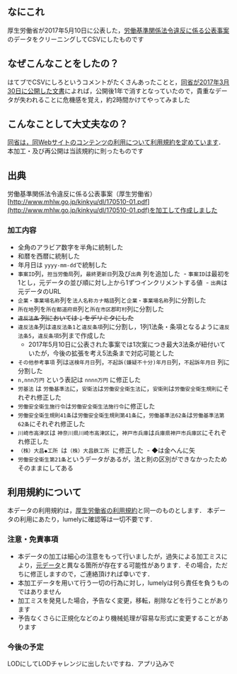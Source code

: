 ## なにこれ
厚生労働省が2017年5月10日に公表した，[労働基準関係法令違反に係る公表事案](http://www.mhlw.go.jp/kinkyu/dl/170510-01.pdf)のデータをクリーニングしてCSVにしたものです

## なぜこんなことをしたの？
はてブでCSVにしろというコメントがたくさんあったことと，[同省が2017年3月30日に公開した文書](http://www.mhlw.go.jp/kinkyu/dl/170510-02.pdf)によれば，公開後1年で消すとなっていたので，貴重なデータが失われることに危機感を覚え，約2時間かけてやってみました

## こんなことして大丈夫なの？
[同省は，同Webサイトのコンテンツの利用について利用規約を定めています](http://www.mhlw.go.jp/chosakuken/)．本加工・及び再公開は当該規約に則ったものです

## 出典
労働基準関係法令違反に係る公表事案（厚生労働省）[http://www.mhlw.go.jp/kinkyu/dl/170510-01.pdf](http://www.mhlw.go.jp/kinkyu/dl/170510-01.pdf)を加工して作成しました

### 加工内容
- 全角のアラビア数字を半角に統制した
- 和暦を西暦に統制した
- 年月日は `` yyyy-mm-dd ``で統制した
- `` 事案ID ``列，`` 担当労働局 ``列，`` 最終更新日 ``列及び`` 出典 `` 列を追加した
  - `` 事案ID ``は最初を1とし，元データの並び順に対し上から1ずつインクリメントする値
  - `` 出典 ``は元データのURL
- `` 企業・事業場名称 ``列を`` 法人名称カナ略語 ``列と`` 企業・事業場名称 ``列に分割した
- `` 所在地 ``列を`` 所在都道府県 ``列と``所在市区郡町村``列に分割した
- ~~`` 違反法条 `` 列においては `` | `` をデリミタにした~~
- `` 違反法条 ``列は`` 違反法条1 ``と`` 違反条項 ``列に分割し，1列1法条・条項となるように`` 違反法条5 ``，`` 違反条項5 ``列まで作成した
  - 2017年5月10日に公表された事案では1次案につき最大3法条が紐付いていたが，今後の拡張を考え5法条まで対応可能とした
- `` その他参考事項 `` 列は`` 送検年月日 ``列，`` 不起訴(嫌疑不十分)年月日 ``列，`` 不起訴年月日 `` 列に分割した
- `` n,nnn万円 `` という表記は `` nnnn万円 `` に修正した
- `` 労基法 `` は `` 労働基準法 ``に，`` 安衛法 ``は`` 労働安全衛生法 ``に，`` 安衛則 ``は`` 労働安全衛生規則 ``にそれぞれ修正した
- `` 労働安全衛生施行令 ``は`` 労働安全衛生法施行令 ``に修正した
- `` 労働安全衛生規則41条 ``は`` 労働安全衛生規則第41条 ``に，`` 労働基準法62条 ``は`` 労働基準法第62条 ``にそれぞれ修正した
- `` 川崎市高津区 ``は `` 神奈川県川崎市高津区 ``に，`` 神戸市兵庫 ``は`` 兵庫県神戸市兵庫区 ``にそれぞれ修正した
- ``（株）大昌◆工所 ``は``（株）大昌鉄工所 ``に修正した
  - ◆は金へんに矢
- `` 労働安全衛生第21条 ``というデータがあるが，法と則の区別ができなかったためそのままにしてある
 
## 利用規約について
本データの利用規約は，[厚生労働省の利用規約](http://www.mhlw.go.jp/chosakuken/)と同一のものとします．
本データの利用にあたり，lumelyに確認等は一切不要です．

### 注意・免責事項
- 本データの加工は細心の注意をもって行いましたが，過失による加工ミスにより，[元データ](http://www.mhlw.go.jp/kinkyu/dl/170510-01.pdf)と異なる箇所が存在する可能性があります．その場合，ただちに修正しますので，ご連絡頂ければ幸いです．
- 本加工データを用いて行う一切の行為に対し，lumelyは何ら責任を負うものではありません
- 加工ミスを発見した場合，予告なく変更，移転，削除などを行うことがあります
- 予告なくさらに正規化などのより機械処理が容易な形式に変更することがあります

### 今後の予定
LODにしてLODチャレンジに出したいですね．アプリ込みで
